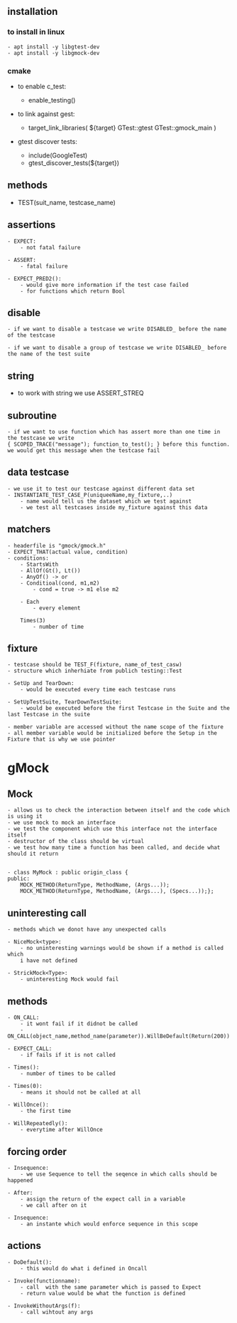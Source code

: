 ## installation 
### to install in linux 
    - apt install -y libgtest-dev 
    - apt install -y libgmock-dev

### cmake 
- to enable c_test: 
    - enable_testing()

- to link against gest:
    - target_link_libraries(
            ${target}
            GTest::gtest
            GTest::gmock_main
        )

- gtest discover tests:
    - include(GoogleTest)
    - gtest_discover_tests(${target}) 

## methods
- TEST(suit_name, testcase_name)

## assertions 
    - EXPECT:
        - not fatal failure

    - ASSERT:
        - fatal failure

    - EXPECT_PRED2(): 
        - would give more information if the test case failed 
        - for functions which return Bool 

## disable 
    - if we want to disable a testcase we write DISABLED_ before the name of the testcase 

    - if we want to disable a group of testcase we write DISABLED_ before the name of the test suite 

## string 
- to work with string we use ASSERT_STREQ 

## subroutine 
    - if we want to use function which has assert more than one time in the testcase we write 
    { SCOPED_TRACE("message"); function_to_test(); } before this function. we would get this message when the testcase fail 

## data testcase 
    - we use it to test our testcase against different data set 
    - INSTANTIATE_TEST_CASE_P(uniqueeName,my_fixture,..)
        - name would tell us the dataset which we test against 
        - we test all testcases inside my_fixture against this data

## matchers
    - headerfile is "gmock/gmock.h" 
    - EXPECT_THAT(actual value, condition)
    - conditions:
        - StartsWith
        - AllOf(Gt(), Lt())
        - AnyOf() -> or 
        - Conditioal(cond, m1,m2)
            - cond = true -> m1 else m2 
        
        - Each
            - every element 
        
        Times(3)
            - number of time

        

## fixture 
    - testcase should be TEST_F(fixture, name_of_test_casw)
    - structure which inherhiate from publich testing::Test
    
    - SetUp and TearDown:   
        - would be executed every time each testcase runs 

    - SetUpTestSuite, TearDownTestSuite:
        - would be executed before the first Testcase in the Suite and the last Testcase in the suite 
    
    - member variable are accessed without the name scope of the fixture 
    - all member variable would be initialized before the Setup in the Fixture that is why we use pointer 

# gMock
## Mock 
    - allows us to check the interaction between itself and the code which is using it 
    - we use mock to mock an interface 
    - we test the component which use this interface not the interface itself 
    - destructor of the class should be virtual 
    - we test how many time a function has been called, and decide what should it return


    - class MyMock : public origin_class {
    public:
        MOCK_METHOD(ReturnType, MethodName, (Args...));
        MOCK_METHOD(ReturnType, MethodName, (Args...), (Specs...));};

## uninteresting call 
    - methods which we donot have any unexpected calls 

    - NiceMock<type>:
        - no uninteresting warnings would be shown if a method is called which 
        i have not defined 

    - StrickMock<Type>:
        - uninteresting Mock would fail 

## methods 
    - ON_CALL:
        - it wont fail if it didnot be called
        - ON_CALL(object_name,method_name(parameter)).WillBeDefault(Return(200))

    - EXPECT_CALL:
        - if fails if it is not called 

    - Times():  
        - number of times to be called 

    - Times(0):
        - means it should not be called at all

    - WillOnce():
        - the first time 

    - WillRepeatedly():
        - everytime after WillOnce

## forcing order 
    - Insequence:
        - we use Sequence to tell the seqence in which calls should be happened 

    - After:
        - assign the return of the expect call in a variable 
        - we call after on it 

    - Insequence:
        - an instante which would enforce sequence in this scope 

## actions
    - DoDefault():
        - this would do what i defined in Oncall

    - Invoke(functionname):
        - call  with the same parameter which is passed to Expect 
        - return value would be what the function is defined 
    
    - InvokeWithoutArgs(f):
        - call wihtout any args